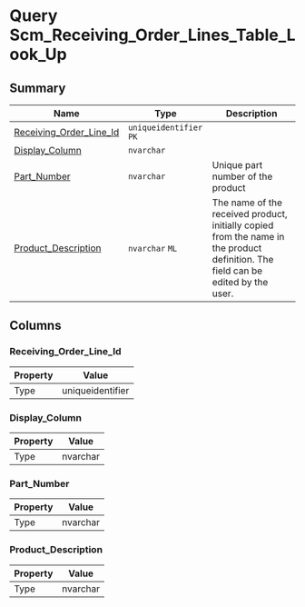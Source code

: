 # Query Scm_Receiving_Order_Lines_Table_Look_Up


## Summary

| Name | Type | Description |
| - | - | --- |
|[Receiving_Order_Line_Id](#receiving_order_line_id)|`uniqueidentifier` `PK`||
|[Display_Column](#display_column)|`nvarchar` ||
|[Part_Number](#part_number)|`nvarchar` |Unique part number of the product|
|[Product_Description](#product_description)|`nvarchar` `ML`|The name of the received product, initially copied from the name in the product definition. The field can be edited by the user.|

## Columns

### Receiving_Order_Line_Id

| Property | Value |
| - | - |
|Type|uniqueidentifier|

### Display_Column

| Property | Value |
| - | - |
|Type|nvarchar|

### Part_Number

| Property | Value |
| - | - |
|Type|nvarchar|

### Product_Description

| Property | Value |
| - | - |
|Type|nvarchar|


